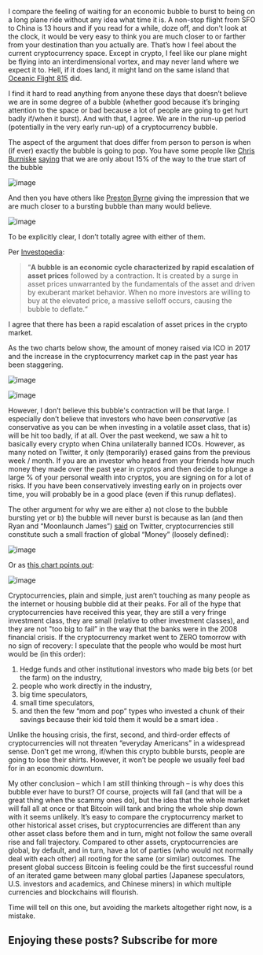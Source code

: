 I compare the feeling of waiting for an economic bubble to burst to being on a long plane ride without any idea what time it is. A non-stop flight from SFO to China is 13 hours and if you read for a while, doze off, and don't look at the clock, it would be very easy to think you are much closer to or farther from your destination than you actually are. That’s how I feel about the current cryptocurrency space. Except in crypto, I feel like our plane might be flying into an interdimensional vortex, and may never land where we expect it to. Hell, if it does land, it might land on the same island that [Oceanic Flight 815](https://lostpedia.fandom.com/wiki/Flight_path_of_Oceanic_815?ref=ryanrodenbaugh.com) did.

I find it hard to read anything from anyone these days that doesn’t believe we are in some degree of a bubble (whether good because it’s bringing attention to the space or bad because a lot of people are going to get hurt badly if/when it burst). And with that, I agree. We are in the run-up period (potentially in the very early run-up) of a cryptocurrency bubble.

The aspect of the argument that does differ from person to person is when (if ever) exactly the bubble is going to pop. You have some people like [Chris Burniske](https://twitter.com/cburniske?lang=en&ref=ryanrodenbaugh.com) [saying](https://twitter.com/cburniske/status/905268996022435840?ref=ryanrodenbaugh.com) that we are only about 15% of the way to the true start of the bubble

![image](https://66.media.tumblr.com/de94782df62cc5051cce669e35fb7951/tumblr_inline_ovvic0dr231v3mmrv_500.png)

And then you have others like [Preston Byrne](https://twitter.com/prestonjbyrne?lang=en&ref=ryanrodenbaugh.com) giving the impression that we are much closer to a bursting bubble than many would believe.

![image](https://66.media.tumblr.com/d8452d127e56eb37a10a7962d2ce0405/tumblr_inline_ovviy9R78S1v3mmrv_500.png)

To be explicitly clear, I don’t totally agree with either of them.

Per [Investopedia](https://t.umblr.com/redirect?z=http%3A%2F%2Fwww.investopedia.com%2Fterms%2Fb%2Fbubble.asp&t=YmY5OTVmNWI1MDg5YjIyM2M3OTkyNWU3MzFmMGJmY2FkZDY4MjYxNSxyaDNYejc4Nw%3D%3D&b=t%3AokV1QflKCp7Agf216l_L8Q&p=https%3A%2F%2Fryanrodenbaugh.com%2Fpost%2F165057941497%2Fdo-bubbles-have-to-burst&m=1&ref=ryanrodenbaugh.com):

> “****A bubble is an economic cycle characterized by rapid escalation of asset prices**** followed by a contraction. It is created by a surge in asset prices unwarranted by the fundamentals of the asset and driven by exuberant market behavior. When no more investors are willing to buy at the elevated price, a massive selloff occurs, causing the bubble to deflate.“

I agree that there has been a rapid escalation of asset prices in the crypto market.

As the two charts below show, the amount of money raised via ICO in 2017 and the increase in the cryptocurrency market cap in the past year has been staggering.

![image](https://66.media.tumblr.com/ec1d6046bd64bf6b7f5cf72c093c6ffe/tumblr_inline_ovvix1y6Uy1v3mmrv_500.png)

![image](https://66.media.tumblr.com/69284bd2300785b5f683235072ed2518/tumblr_inline_ovvjjckqlZ1v3mmrv_500.png)

However, I don’t believe this bubble's contraction will be that large. I especially don’t believe that investors who have been _conservative_ (as conservative as you can be when investing in a volatile asset class, that is) will be hit too badly, if at all. Over the past weekend, we saw a hit to basically every crypto when China unilaterally banned ICOs. However, as many noted on Twitter, it only (temporarily) erased gains from the previous week / month. If you are an investor who heard from your friends how much money they made over the past year in cryptos and then decide to plunge a large % of your personal wealth into cryptos, you are signing on for a lot of risks. If you have been conservatively investing early on in projects over time, you will probably be in a good place (even if this runup deflates).

The other argument for why we are either a) not close to the bubble bursting yet or b) the bubble will never burst is because as Ian (and then Ryan and “Moonlaunch James”) [said](https://twitter.com/ianjohnlee/status/893877186205057024?ref=ryanrodenbaugh.com) on Twitter, cryptocurrencies still constitute such a small fraction of global “Money” (loosely defined):

![image](https://66.media.tumblr.com/42565fa77c359e6217d5fdfa873d19f4/tumblr_inline_ovvjda3tst1v3mmrv_500.png)

Or as [this chart points out](https://t.umblr.com/redirect?z=https%3A%2F%2Fhowmuch.net%2Farticles%2Fworlds-money-in-perspective&t=NTJkZWI4NmY5Yzc0MzMzYzAxOTczMDUyMzUyOTgwNGE1MTRkYjI2ZixyaDNYejc4Nw%3D%3D&b=t%3AokV1QflKCp7Agf216l_L8Q&p=https%3A%2F%2Fryanrodenbaugh.com%2Fpost%2F165057941497%2Fdo-bubbles-have-to-burst&m=1&ref=ryanrodenbaugh.com):

![image](https://66.media.tumblr.com/cb52f104434563bb716b8a51c59e955f/tumblr_inline_ovvm7g4RfO1v3mmrv_500.png)

Cryptocurrencies, plain and simple, just aren’t touching as many people as the internet or housing bubble did at their peaks. For all of the hype that cryptocurrencies have received this year, they are still a very fringe investment class, they are small (relative to other investment classes), and they are not "too big to fail” in the way that the banks were in the 2008 financial crisis. If the cryptocurrency market went to ZERO tomorrow with no sign of recovery: I speculate that the people who would be most hurt would be (in this order):

1.  Hedge funds and other institutional investors who made big bets (or bet the farm) on the industry,
2.  people who work directly in the industry,
3.  big time speculators,
4.  small time speculators,
5.  and then the few “mom and pop” types who invested a chunk of their savings because their kid told them it would be a smart idea .

Unlike the housing crisis, the first, second, and third-order effects of cryptocurrencies will not threaten “everyday Americans” in a widespread sense. Don’t get me wrong, if/when this crypto bubble bursts, people are going to lose their shirts. However, it won’t be people we usually feel bad for in an economic downturn.

My other conclusion – which I am still thinking through – is why does this bubble ever have to burst? Of course, projects will fail (and that will be a great thing when the scammy ones do), but the idea that the whole market will fall all at once or that Bitcoin will tank and bring the whole ship down with it seems unlikely. It’s easy to compare the cryptocurrency market to other historical asset crises, but cryptocurrencies are different than any other asset class before them and in turn, might not follow the same overall rise and fall trajectory. Compared to other assets, cryptocurrencies are global, by default, and in turn, have a lot of parties (who would not normally deal with each other) all rooting for the same (or similar) outcomes. The present global success Bitcoin is feeling could be the first successful round of an iterated game between many global parties (Japanese speculators, U.S. investors and academics, and Chinese miners) in which multiple currencies and blockchains will flourish.

Time will tell on this one, but avoiding the markets altogether right now, is a mistake.

## Enjoying these posts? Subscribe for more